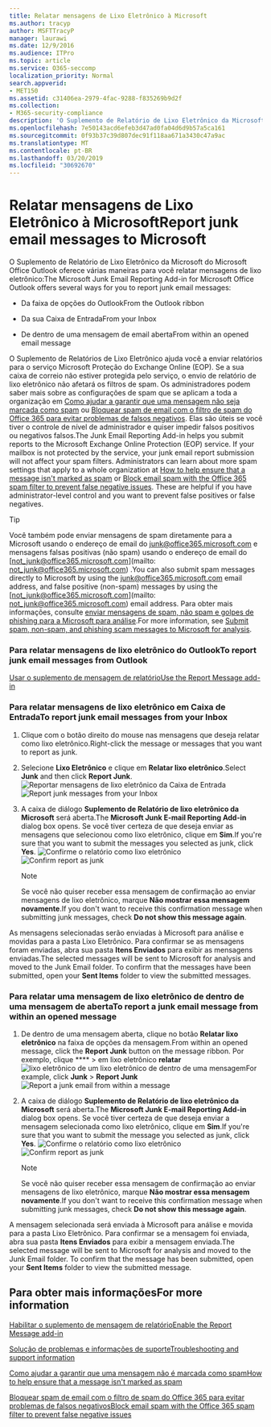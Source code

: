 ```yaml
---
title: Relatar mensagens de Lixo Eletrônico à Microsoft
ms.author: tracyp
author: MSFTTracyP
manager: laurawi
ms.date: 12/9/2016
ms.audience: ITPro
ms.topic: article
ms.service: O365-seccomp
localization_priority: Normal
search.appverid:
- MET150
ms.assetid: c31406ea-2979-4fac-9288-f835269b9d2f
ms.collection:
- M365-security-compliance
description: 'O Suplemento de Relatório de Lixo Eletrônico da Microsoft do Microsoft Office Outlook oferece várias maneiras para você relatar mensagens de lixo eletrônico:'
ms.openlocfilehash: 7e50143acd6efeb3d47ad0fa04d6d9b57a5ca161
ms.sourcegitcommit: 0f93b37c39d807dec91f118aa671a3430c47a9ac
ms.translationtype: MT
ms.contentlocale: pt-BR
ms.lasthandoff: 03/20/2019
ms.locfileid: "30692670"
---
```

# <a name="report-junk-email-messages-to-microsoft"></a><span data-ttu-id="ee9c2-103">Relatar mensagens de Lixo Eletrônico à Microsoft</span><span class="sxs-lookup"><span data-stu-id="ee9c2-103">Report junk email messages to Microsoft</span></span>

<span data-ttu-id="ee9c2-104">O Suplemento de Relatório de Lixo Eletrônico da Microsoft do Microsoft Office Outlook oferece várias maneiras para você relatar mensagens de lixo eletrônico:</span><span class="sxs-lookup"><span data-stu-id="ee9c2-104">The Microsoft Junk Email Reporting Add-in for Microsoft Office Outlook offers several ways for you to report junk email messages:</span></span>
  
- <span data-ttu-id="ee9c2-105">Da faixa de opções do Outlook</span><span class="sxs-lookup"><span data-stu-id="ee9c2-105">From the Outlook ribbon</span></span>
    
- <span data-ttu-id="ee9c2-106">Da sua Caixa de Entrada</span><span class="sxs-lookup"><span data-stu-id="ee9c2-106">From your Inbox</span></span>
    
- <span data-ttu-id="ee9c2-107">De dentro de uma mensagem de email aberta</span><span class="sxs-lookup"><span data-stu-id="ee9c2-107">From within an opened email message</span></span>
    
<span data-ttu-id="ee9c2-p101">O Suplemento de Relatórios de Lixo Eletrônico ajuda você a enviar relatórios para o serviço Microsoft Proteção do Exchange Online (EOP). Se a sua caixa de correio não estiver protegida pelo serviço, o envio de relatório de lixo eletrônico não afetará os filtros de spam. Os administradores podem saber mais sobre as configurações de spam que se aplicam a toda a organização em [Como ajudar a garantir que uma mensagem não seja marcada como spam](https://go.microsoft.com/fwlink/p/?LinkId=534224) ou [Bloquear spam de email com o filtro de spam do Office 365 para evitar problemas de falsos negativos](https://go.microsoft.com/fwlink/p/?LinkId=534225). Elas são úteis se você tiver o controle de nível de administrador e quiser impedir falsos positivos ou negativos falsos.</span><span class="sxs-lookup"><span data-stu-id="ee9c2-p101">The Junk Email Reporting Add-in helps you submit reports to the Microsoft Exchange Online Protection (EOP) service. If your mailbox is not protected by the service, your junk email report submission will not affect your spam filters. Administrators can learn about more spam settings that apply to a whole organization at [How to help ensure that a message isn't marked as spam](https://go.microsoft.com/fwlink/p/?LinkId=534224) or [Block email spam with the Office 365 spam filter to prevent false negative issues](https://go.microsoft.com/fwlink/p/?LinkId=534225). These are helpful if you have administrator-level control and you want to prevent false positives or false negatives.</span></span>
  
> [!TIP]
> <span data-ttu-id="ee9c2-112">Você também pode enviar mensagens de spam diretamente para a Microsoft usando o endereço de email do [junk@office365.microsoft.com](mailto:junk@office365.microsoft.com) e mensagens falsas positivas (não spam) usando o endereço de email do [not_junk@office365.microsoft.com](mailto: not_junk@office365.microsoft.com) .</span><span class="sxs-lookup"><span data-stu-id="ee9c2-112">You can also submit spam messages directly to Microsoft by using the [junk@office365.microsoft.com](mailto:junk@office365.microsoft.com) email address, and false positive (non-spam) messages by using the [not_junk@office365.microsoft.com](mailto: not_junk@office365.microsoft.com) email address.</span></span> <span data-ttu-id="ee9c2-113">Para obter mais informações, consulte [enviar mensagens de spam, não spam e golpes de phishing para a Microsoft para análise](submit-spam-non-spam-and-phishing-scam-messages-to-microsoft-for-analysis.md).</span><span class="sxs-lookup"><span data-stu-id="ee9c2-113">For more information, see [Submit spam, non-spam, and phishing scam messages to Microsoft for analysis](submit-spam-non-spam-and-phishing-scam-messages-to-microsoft-for-analysis.md).</span></span> 
  
### <a name="to-report-junk-email-messages-from-outlook"></a><span data-ttu-id="ee9c2-114">Para relatar mensagens de lixo eletrônico do Outlook</span><span class="sxs-lookup"><span data-stu-id="ee9c2-114">To report junk email messages from Outlook</span></span>

[<span data-ttu-id="ee9c2-115">Usar o suplemento de mensagem de relatório</span><span class="sxs-lookup"><span data-stu-id="ee9c2-115">Use the Report Message add-in</span></span>](https://support.office.com/article/b5caa9f1-cdf3-4443-af8c-ff724ea719d2) 
  
### <a name="to-report-junk-email-messages-from-your-inbox"></a><span data-ttu-id="ee9c2-116">Para relatar mensagens de lixo eletrônico em Caixa de Entrada</span><span class="sxs-lookup"><span data-stu-id="ee9c2-116">To report junk email messages from your Inbox</span></span>

1. <span data-ttu-id="ee9c2-117">Clique com o botão direito do mouse nas mensagens que deseja relatar como lixo eletrônico.</span><span class="sxs-lookup"><span data-stu-id="ee9c2-117">Right-click the message or messages that you want to report as junk.</span></span>
    
2. <span data-ttu-id="ee9c2-118">Selecione **Lixo Eletrônico** e clique em **Relatar lixo eletrônico**.</span><span class="sxs-lookup"><span data-stu-id="ee9c2-118">Select **Junk** and then click **Report Junk**.</span></span>
    <span data-ttu-id="ee9c2-119">![Reportar mensagens de lixo eletrônico da Caixa de Entrada](media/EOP-Outlook-Junk-Reporting-Tool-3.jpg)</span><span class="sxs-lookup"><span data-stu-id="ee9c2-119">![Report junk messages from your Inbox](media/EOP-Outlook-Junk-Reporting-Tool-3.jpg)</span></span>
  
3. <span data-ttu-id="ee9c2-120">A caixa de diálogo **Suplemento de Relatório de lixo eletrônico da Microsoft** será aberta.</span><span class="sxs-lookup"><span data-stu-id="ee9c2-120">The **Microsoft Junk E-mail Reporting Add-in** dialog box opens.</span></span> <span data-ttu-id="ee9c2-121">Se você tiver certeza de que deseja enviar as mensagens que selecionou como lixo eletrônico, clique em **Sim**.</span><span class="sxs-lookup"><span data-stu-id="ee9c2-121">If you're sure that you want to submit the messages you selected as junk, click **Yes**.</span></span>
    <span data-ttu-id="ee9c2-122">![Confirme o relatório como lixo eletrônico](media/EOP-Outlook-Junk-Reporting-Tool-2.jpg)</span><span class="sxs-lookup"><span data-stu-id="ee9c2-122">![Confirm report as junk](media/EOP-Outlook-Junk-Reporting-Tool-2.jpg)</span></span>
  
    > [!NOTE]
    > <span data-ttu-id="ee9c2-123">Se você não quiser receber essa mensagem de confirmação ao enviar mensagens de lixo eletrônico, marque **Não mostrar essa mensagem novamente**.</span><span class="sxs-lookup"><span data-stu-id="ee9c2-123">If you don't want to receive this confirmation message when submitting junk messages, check **Do not show this message again**.</span></span> 
  
<span data-ttu-id="ee9c2-p105">As mensagens selecionadas serão enviadas à Microsoft para análise e movidas para a pasta Lixo Eletrônico. Para confirmar se as mensagens foram enviadas, abra sua pasta **Itens Enviados** para exibir as mensagens enviadas.</span><span class="sxs-lookup"><span data-stu-id="ee9c2-p105">The selected messages will be sent to Microsoft for analysis and moved to the Junk Email folder. To confirm that the messages have been submitted, open your **Sent Items** folder to view the submitted messages.</span></span> 
  
### <a name="to-report-a-junk-email-message-from-within-an-opened-message"></a><span data-ttu-id="ee9c2-126">Para relatar uma mensagem de lixo eletrônico de dentro de uma mensagem de aberta</span><span class="sxs-lookup"><span data-stu-id="ee9c2-126">To report a junk email message from within an opened message</span></span>

1. <span data-ttu-id="ee9c2-127">De dentro de uma mensagem aberta, clique no botão **Relatar lixo eletrônico** na faixa de opções da mensagem.</span><span class="sxs-lookup"><span data-stu-id="ee9c2-127">From within an opened message, click the **Report Junk** button on the message ribbon.</span></span> <span data-ttu-id="ee9c2-128">Por exemplo, clique \*\*\*\* \> em lixo eletrônico **relatar** ![lixo eletrônico de um lixo eletrônico de dentro de uma mensagem](media/EOP-Outlook-Junk-Reporting-Tool-4.jpg)</span><span class="sxs-lookup"><span data-stu-id="ee9c2-128">For example, click **Junk** \> **Report Junk** ![Report a junk email from within a message](media/EOP-Outlook-Junk-Reporting-Tool-4.jpg)</span></span>
  
2. <span data-ttu-id="ee9c2-129">A caixa de diálogo **Suplemento de Relatório de lixo eletrônico da Microsoft** será aberta.</span><span class="sxs-lookup"><span data-stu-id="ee9c2-129">The **Microsoft Junk E-mail Reporting Add-in** dialog box opens.</span></span> <span data-ttu-id="ee9c2-130">Se você tiver certeza de que deseja enviar a mensagem selecionada como lixo eletrônico, clique em **Sim**.</span><span class="sxs-lookup"><span data-stu-id="ee9c2-130">If you're sure that you want to submit the message you selected as junk, click **Yes**.</span></span>
    <span data-ttu-id="ee9c2-131">![Confirme o relatório como lixo eletrônico](media/EOP-Outlook-Junk-Reporting-Tool-2.jpg)</span><span class="sxs-lookup"><span data-stu-id="ee9c2-131">![Confirm report as junk](media/EOP-Outlook-Junk-Reporting-Tool-2.jpg)</span></span>
  
    > [!NOTE]
    > <span data-ttu-id="ee9c2-132">Se você não quiser receber essa mensagem de confirmação ao enviar mensagens de lixo eletrônico, marque **Não mostrar essa mensagem novamente**.</span><span class="sxs-lookup"><span data-stu-id="ee9c2-132">If you don't want to receive this confirmation message when submitting junk messages, check **Do not show this message again**.</span></span> 
  
<span data-ttu-id="ee9c2-p108">A mensagem selecionada será enviada à Microsoft para análise e movida para a pasta Lixo Eletrônico. Para confirmar se a mensagem foi enviada, abra sua pasta **Itens Enviados** para exibir a mensagem enviada.</span><span class="sxs-lookup"><span data-stu-id="ee9c2-p108">The selected message will be sent to Microsoft for analysis and moved to the Junk Email folder. To confirm that the message has been submitted, open your **Sent Items** folder to view the submitted message.</span></span> 
  
## <a name="for-more-information"></a><span data-ttu-id="ee9c2-135">Para obter mais informações</span><span class="sxs-lookup"><span data-stu-id="ee9c2-135">For more information</span></span>

[<span data-ttu-id="ee9c2-136">Habilitar o suplemento de mensagem de relatório</span><span class="sxs-lookup"><span data-stu-id="ee9c2-136">Enable the Report Message add-in</span></span>](https://support.office.com/article/4250c4bc-6102-420b-9e0a-a95064837676)
  
[<span data-ttu-id="ee9c2-137">Solução de problemas e informações de suporte</span><span class="sxs-lookup"><span data-stu-id="ee9c2-137">Troubleshooting and support information</span></span>](troubleshooting-and-support-information.md)
  
[<span data-ttu-id="ee9c2-138">Como ajudar a garantir que uma mensagem não é marcada como spam</span><span class="sxs-lookup"><span data-stu-id="ee9c2-138">How to help ensure that a message isn't marked as spam</span></span>](https://go.microsoft.com/fwlink/p/?LinkId=534224)
  
[<span data-ttu-id="ee9c2-139">Bloquear spam de email com o filtro de spam do Office 365 para evitar problemas de falsos negativos</span><span class="sxs-lookup"><span data-stu-id="ee9c2-139">Block email spam with the Office 365 spam filter to prevent false negative issues</span></span>](https://go.microsoft.com/fwlink/p/?LinkId=534225)
  

